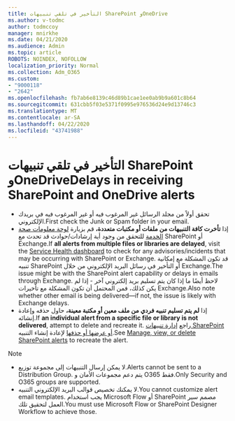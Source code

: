 ```yaml
---
title: التأخير في تلقي تنبيهات SharePoint وOneDrive
ms.author: v-todmc
author: todmccoy
manager: mnirkhe
ms.date: 04/21/2020
ms.audience: Admin
ms.topic: article
ROBOTS: NOINDEX, NOFOLLOW
localization_priority: Normal
ms.collection: Adm_O365
ms.custom:
- "9000118"
- "2642"
ms.openlocfilehash: fb7ab6e8139c46d89b1cae1ee0ab9b9a601c8b64
ms.sourcegitcommit: 631cbb5f03e5371f0995e976536d24e9d13746c3
ms.translationtype: MT
ms.contentlocale: ar-SA
ms.lasthandoff: 04/22/2020
ms.locfileid: "43741988"
---
```

# <a name="delays-in-receiving-sharepoint-and-onedrive-alerts"></a><span data-ttu-id="41b73-102">التأخير في تلقي تنبيهات SharePoint وOneDrive</span><span class="sxs-lookup"><span data-stu-id="41b73-102">Delays in receiving SharePoint and OneDrive alerts</span></span>

- <span data-ttu-id="41b73-103">تحقق أولاً من مجلد الرسائل غير المرغوب فيه أو غير المرغوب فيه في بريدك الإلكتروني.</span><span class="sxs-lookup"><span data-stu-id="41b73-103">First check the Junk or Spam folder in your email.</span></span>
- <span data-ttu-id="41b73-104">إذا **تأخرت كافة التنبيهات من ملفات أو مكتبات متعددة،** قم بزيارة [لوحة معلومات صحة الخدمة](https://portal.office.com/adminportal/home?ref=/servicehealth) للتحقق من وجود أية إرشادات/حوادث قد تحدث مع SharePoint أو Exchange.</span><span class="sxs-lookup"><span data-stu-id="41b73-104">If **all alerts from multiple files or libraries are delayed**, visit the [Service Health dashboard](https://portal.office.com/adminportal/home?ref=/servicehealth) to check for any advisories/incidents that may be occurring with SharePoint or Exchange.</span></span> <span data-ttu-id="41b73-105">قد تكون المشكلة مع إمكانية تنبيه SharePoint أو التأخير في رسائل البريد الإلكتروني من خلال Exchange.</span><span class="sxs-lookup"><span data-stu-id="41b73-105">The issue might be with the SharePoint alert capability or delays in emails through Exchange.</span></span> <span data-ttu-id="41b73-106">لاحظ أيضًا ما إذا كان يتم تسليم بريد إلكتروني آخر - إذا لم يكن كذلك، فمن المحتمل أن تكون المشكلة مع تأخيرات Exchange.</span><span class="sxs-lookup"><span data-stu-id="41b73-106">Also note whether other email is being delivered—if not, the issue is likely with Exchange delays.</span></span>
- <span data-ttu-id="41b73-107">إذا **لم يتم تسليم تنبيه فردي من ملف معين أو مكتبة معينة،** حاول حذفه وإعادة إنشائه.</span><span class="sxs-lookup"><span data-stu-id="41b73-107">If **an individual alert from a specific file or library is not delivered**, attempt to delete and recreate it.</span></span> <span data-ttu-id="41b73-108">راجع [إدارة تنبيهات SharePoint أو عرضها أو حذفها](https://support.microsoft.com/office/manage-view-or-delete-sharepoint-alerts-99dfb19c-9a90-4a8c-aba1-aa8c8afb0de2) لإعادة إنشاء التنبيه.</span><span class="sxs-lookup"><span data-stu-id="41b73-108">See [Manage, view, or delete SharePoint alerts](https://support.microsoft.com/office/manage-view-or-delete-sharepoint-alerts-99dfb19c-9a90-4a8c-aba1-aa8c8afb0de2) to recreate the alert.</span></span>

> [!NOTE]
> - <span data-ttu-id="41b73-109">لا يمكن إرسال التنبيهات إلى مجموعة توزيع.</span><span class="sxs-lookup"><span data-stu-id="41b73-109">Alerts cannot be sent to a Distribution Group.</span></span> <span data-ttu-id="41b73-110">يتم دعم مجموعات الأمان و O365 فقط.</span><span class="sxs-lookup"><span data-stu-id="41b73-110">Only Security and O365 groups are supported.</span></span>
> - <span data-ttu-id="41b73-111">لا يمكنك تخصيص قوالب البريد الإلكتروني التنبيه.</span><span class="sxs-lookup"><span data-stu-id="41b73-111">You cannot customize alert email templates.</span></span> <span data-ttu-id="41b73-112">يجب استخدام Microsoft Flow أو SharePoint مصمم سير العمل لتحقيق تلك.</span><span class="sxs-lookup"><span data-stu-id="41b73-112">You must use Microsoft Flow or SharePoint Designer Workflow to achieve those.</span></span>
